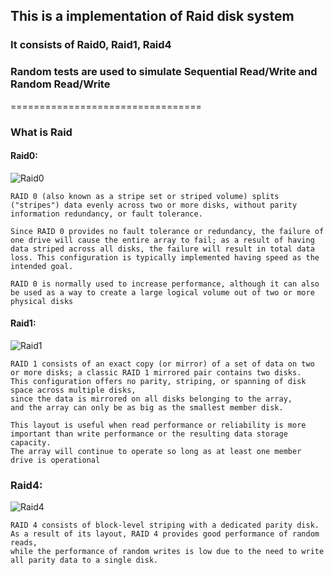 ## This is a implementation of Raid disk system
### It consists of Raid0, Raid1, Raid4 
### Random tests are used to simulate Sequential Read/Write and Random Read/Write
=================================
### What is Raid
#### Raid0:
![Raid0](https://upload.wikimedia.org/wikipedia/commons/thumb/9/9b/RAID_0.svg/150px-RAID_0.svg.png)
```
RAID 0 (also known as a stripe set or striped volume) splits ("stripes") data evenly across two or more disks, without parity information redundancy, or fault tolerance.  

Since RAID 0 provides no fault tolerance or redundancy, the failure of one drive will cause the entire array to fail; as a result of having data striped across all disks, the failure will result in total data loss. This configuration is typically implemented having speed as the intended goal.  

RAID 0 is normally used to increase performance, although it can also be used as a way to create a large logical volume out of two or more physical disks  
```
#### Raid1:
![Raid1](https://upload.wikimedia.org/wikipedia/commons/thumb/b/b7/RAID_1.svg/150px-RAID_1.svg.png)
```
RAID 1 consists of an exact copy (or mirror) of a set of data on two or more disks; a classic RAID 1 mirrored pair contains two disks. 
This configuration offers no parity, striping, or spanning of disk space across multiple disks, 
since the data is mirrored on all disks belonging to the array, 
and the array can only be as big as the smallest member disk. 

This layout is useful when read performance or reliability is more important than write performance or the resulting data storage capacity.
The array will continue to operate so long as at least one member drive is operational
```
### Raid4:
![Raid4](https://upload.wikimedia.org/wikipedia/commons/thumb/a/ad/RAID_4.svg/300px-RAID_4.svg.png)
```
RAID 4 consists of block-level striping with a dedicated parity disk. 
As a result of its layout, RAID 4 provides good performance of random reads, 
while the performance of random writes is low due to the need to write all parity data to a single disk.
```